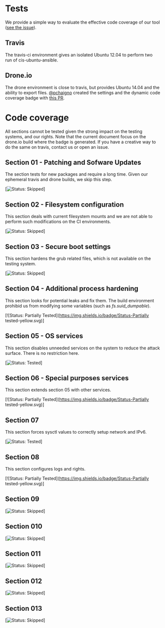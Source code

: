 # Tests

We provide a simple way to evaluate the effective code coverage of our tool ([see the issue](https://github.com/awailly/cis-ubuntu-ansible/issues/25)).

## Travis

The travis-ci environment gives an isolated Ubuntu 12.04 to perform two run of cis-ubuntu-ansible.

## Drone.io

The drone environment is close to travis, but provides Ubuntu 14.04 and the ability to export files. [@pchaigno](https://github.com/pchaigno) created the settings and the dynamic code coverage badge with [this PR](https://github.com/awailly/cis-ubuntu-ansible/pull/28).

# Code coverage

All sections cannot be tested given the strong impact on the testing systems, and our rights. Note that the current document focus on the drone.io build where the badge is generated. If you have a creative way to do the same on travis, contact us or open an issue.

## Section 01 - Patching and Sofware Updates

The section tests for new packages and require a long time. Given our ephemeral travis and drone builds, we skip this step.

[![Status: Skipped](https://img.shields.io/badge/Status-Skipped-red.svg)]

## Section 02 - Filesystem configuration

This section deals with current filesystem mounts and we are not able to perform such modifications on the CI environments.

[![Status: Skipped](https://img.shields.io/badge/Status-Skipped-red.svg)]

## Section 03 - Secure boot settings

This section hardens the grub related files, which is not available on the testing system.

[![Status: Skipped](https://img.shields.io/badge/Status-Skipped-red.svg)]

## Section 04 - Additional process hardening

This section looks for potential leaks and fix them. The build environment prohibid us from modifying some variables (such as *fs.suid_dumpable*).

[![Status: Partially Tested](https://img.shields.io/badge/Status-Partially tested-yellow.svg)]

## Section 05 - OS services

This section disables unneeded services on the system to reduce the attack surface. There is no restriction here.

[![Status: Tested](https://img.shields.io/badge/Status-Tested-brightgreen.svg)]

## Section 06 - Special purposes services

This section extends section 05 with other services.

[![Status: Partially Tested](https://img.shields.io/badge/Status-Partially tested-yellow.svg)]

## Section 07

This section forces sysctl values to correctly setup network and IPv6.

[![Status: Tested](https://img.shields.io/badge/Status-Tested-brightgreen.svg)]

## Section 08

This section configures logs and rights.

[![Status: Partially Tested](https://img.shields.io/badge/Status-Partially tested-yellow.svg)]

## Section 09

[![Status: Skipped](https://img.shields.io/badge/Status-Skipped-red.svg)]

## Section 010

[![Status: Skipped](https://img.shields.io/badge/Status-Skipped-red.svg)]

## Section 011

[![Status: Skipped](https://img.shields.io/badge/Status-Skipped-red.svg)]

## Section 012

[![Status: Skipped](https://img.shields.io/badge/Status-Skipped-red.svg)]

## Section 013

[![Status: Skipped](https://img.shields.io/badge/Status-Skipped-red.svg)]

